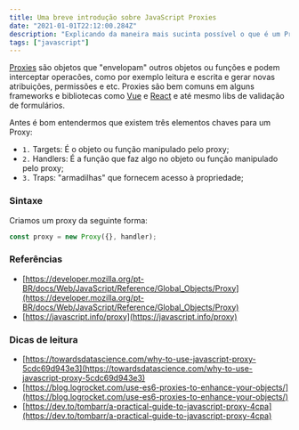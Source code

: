 ```yaml
---
title: Uma breve introdução sobre JavaScript Proxies
date: "2021-01-01T22:12:00.284Z"
description: "Explicando da maneira mais sucinta possível o que é um Proxy no JavaScript."
tags: ["javascript"]
---
```


[Proxies](https://developer.mozilla.org/pt-BR/docs/Web/JavaScript/Reference/Global_Objects/Proxy) são objetos que "envelopam" outros objetos ou funções e podem interceptar operacões, como por exemplo leitura e escrita e gerar novas atribuições, permissões e etc. Proxies são bem comuns em alguns frameworks e bibliotecas como [Vue](https://vuejs.org/) e [React](https://reactjs.org/) e até mesmo libs de validação de formulários.

Antes é bom entendermos que existem três elementos chaves para um Proxy:

- `1.` Targets: É o objeto ou função manipulado pelo proxy;
- `2.` Handlers: É a função que faz algo no objeto ou função manipulado pelo proxy;
- `3.` Traps: "armadilhas" que fornecem acesso à propriedade;

### Sintaxe

Criamos um proxy da seguinte forma:

```javascript
const proxy = new Proxy({}, handler);
```

### Referências
- [https://developer.mozilla.org/pt-BR/docs/Web/JavaScript/Reference/Global_Objects/Proxy](https://developer.mozilla.org/pt-BR/docs/Web/JavaScript/Reference/Global_Objects/Proxy)
- [https://javascript.info/proxy](https://javascript.info/proxy)


### Dicas de leitura
- [https://towardsdatascience.com/why-to-use-javascript-proxy-5cdc69d943e3](https://towardsdatascience.com/why-to-use-javascript-proxy-5cdc69d943e3)
- [https://blog.logrocket.com/use-es6-proxies-to-enhance-your-objects/](https://blog.logrocket.com/use-es6-proxies-to-enhance-your-objects/)
- [https://dev.to/tombarr/a-practical-guide-to-javascript-proxy-4cpa](https://dev.to/tombarr/a-practical-guide-to-javascript-proxy-4cpa)
